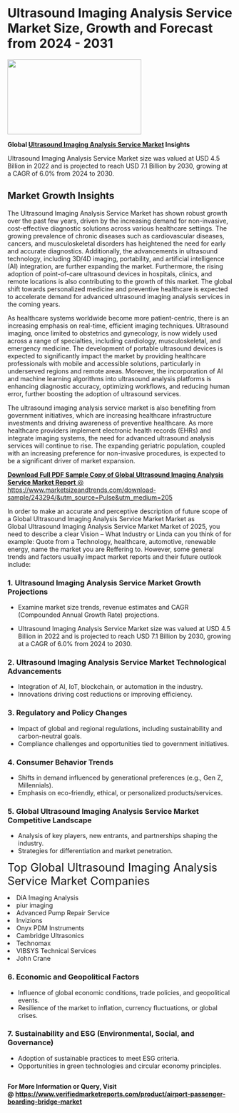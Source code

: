 <H1>Ultrasound Imaging Analysis Service Market Size, Growth and Forecast from 2024 - 2031</H1><img class="aligncenter size-medium wp-image-584254" src="https://thirdeyenews.in/wp-content/uploads/2024/09/Global-Market-Research-300x168.jpeg" alt="" width="300" height="168" /><p><strong>Global&nbsp;<a href="https://www.marketsizeandtrends.com/download-sample/243294/&amp;utm_source=Pulse&amp;utm_medium=205">Ultrasound Imaging Analysis Service Market</a> Insights</strong></p><p>Ultrasound Imaging Analysis Service Market size was valued at USD 4.5 Billion in 2022 and is projected to reach USD 7.1 Billion by 2030, growing at a CAGR of 6.0% from 2024 to 2030.</p><p><h2>Market Growth Insights</h2> <p>The Ultrasound Imaging Analysis Service Market has shown robust growth over the past few years, driven by the increasing demand for non-invasive, cost-effective diagnostic solutions across various healthcare settings. The growing prevalence of chronic diseases such as cardiovascular diseases, cancers, and musculoskeletal disorders has heightened the need for early and accurate diagnostics. Additionally, the advancements in ultrasound technology, including 3D/4D imaging, portability, and artificial intelligence (AI) integration, are further expanding the market. Furthermore, the rising adoption of point-of-care ultrasound devices in hospitals, clinics, and remote locations is also contributing to the growth of this market. The global shift towards personalized medicine and preventive healthcare is expected to accelerate demand for advanced ultrasound imaging analysis services in the coming years.</p> <p><a href="#"></a></p> <p>As healthcare systems worldwide become more patient-centric, there is an increasing emphasis on real-time, efficient imaging techniques. Ultrasound imaging, once limited to obstetrics and gynecology, is now widely used across a range of specialties, including cardiology, musculoskeletal, and emergency medicine. The development of portable ultrasound devices is expected to significantly impact the market by providing healthcare professionals with mobile and accessible solutions, particularly in underserved regions and remote areas. Moreover, the incorporation of AI and machine learning algorithms into ultrasound analysis platforms is enhancing diagnostic accuracy, optimizing workflows, and reducing human error, further boosting the adoption of ultrasound services.</p> <p>The ultrasound imaging analysis service market is also benefiting from government initiatives, which are increasing healthcare infrastructure investments and driving awareness of preventive healthcare. As more healthcare providers implement electronic health records (EHRs) and integrate imaging systems, the need for advanced ultrasound analysis services will continue to rise. The expanding geriatric population, coupled with an increasing preference for non-invasive procedures, is expected to be a significant driver of market expansion.</p> <p><a href="#"></p><p><span class=""><strong>Download Full PDF Sample Copy of Global Ultrasound Imaging Analysis Service Market Report</strong> @ <a href="https://www.marketsizeandtrends.com/download-sample/243294/&amp;utm_source=Pulse&amp;utm_medium=205" target="_blank">https://www.marketsizeandtrends.com/download-sample/243294/&amp;utm_source=Pulse&amp;utm_medium=205</a></span></p><p>In order to make an accurate and perceptive description of future scope of a Global&nbsp;Ultrasound Imaging Analysis Service Market Market as Global&nbsp;Ultrasound Imaging Analysis Service Market Market of 2025, you need to describe a clear Vision &ndash; What Industry or Linda can you think of for example: Quote from a Technology, healthcare, automotive, renewable energy, name the market you are Reffering to. However, some general trends and factors usually impact market reports and their future outlook include:</p><h3>1.&nbsp;<strong>Ultrasound Imaging Analysis Service Market Growth Projections</strong></h3><ul><li>Examine market size trends, revenue estimates and CAGR (Compounded Annual Growth Rate) projections.</li><li><p>Ultrasound Imaging Analysis Service Market size was valued at USD 4.5 Billion in 2022 and is projected to reach USD 7.1 Billion by 2030, growing at a CAGR of 6.0% from 2024 to 2030.</p></li></ul><h3>2.&nbsp;<strong>Ultrasound Imaging Analysis Service Market Technological Advancements</strong></h3><ul><li>Integration of AI, IoT, blockchain, or automation in the industry.</li><li>Innovations driving cost reductions or improving efficiency.</li></ul><h3>3.&nbsp;<strong>Regulatory and Policy Changes</strong></h3><ul><li>Impact of global and regional regulations, including sustainability and carbon-neutral goals.</li><li>Compliance challenges and opportunities tied to government initiatives.</li></ul><h3>4.&nbsp;<strong>Consumer Behavior Trends</strong></h3><ul><li>Shifts in demand influenced by generational preferences (e.g., Gen Z, Millennials).</li><li>Emphasis on eco-friendly, ethical, or personalized products/services.</li></ul><h3>5.&nbsp;<strong>Global Ultrasound Imaging Analysis Service Market Competitive Landscape</strong></h3><ul><li>Analysis of key players, new entrants, and partnerships shaping the industry.</li><li>Strategies for differentiation and market penetration.</li></ul><p data-pm-slice="1 1 []"><span style="color: inherit; font-family: inherit; font-size: 25px;">Top Global Ultrasound Imaging Analysis Service Market Companies</span></p><div class="" data-test-id=""><p><li>DiA Imaging Analysis</li><li> piur imaging</li><li> Advanced Pump Repair Service</li><li> Invizions</li><li> Onyx PDM Instruments</li><li> Cambridge Ultrasonics</li><li> Technomax</li><li> VIBSYS Technical Services</li><li> John Crane</li></p></div><h3>6.&nbsp;<strong>Economic and Geopolitical Factors</strong></h3><ul><li>Influence of global economic conditions, trade policies, and geopolitical events.</li><li>Resilience of the market to inflation, currency fluctuations, or global crises.</li></ul><h3>7.&nbsp;<strong>Sustainability and ESG (Environmental, Social, and Governance)</strong></h3><ul><li>Adoption of sustainable practices to meet ESG criteria.</li><li>Opportunities in green technologies and circular economy principles.</li></ul><h2><strong style="font-size: 14px;">For More Information or Query, Visit @&nbsp;</strong><a style="background-color: #ffffff; font-size: 14px;" href="https://www.marketsizeandtrends.com/report/ultrasound-imaging-analysis-service-market/" target="_blank">https://www.verifiedmarketreports.com/product/airport-passenger-boarding-bridge-market</a></h2>
